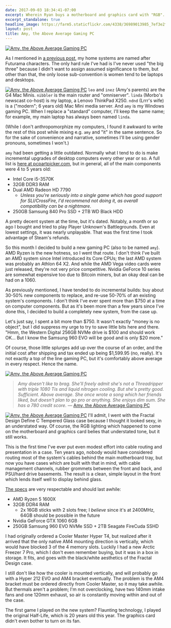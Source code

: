 ```yaml
---
date: 2017-09-03 18:34:41-07:00
excerpt: Wherein Ryan buys a motherboard and graphics card with "RGB".
excerpt_standalone: true
headline_image: https://farm5.staticflickr.com/4338/36989013985_7ef3e2f0aa_b.jpg
layout: post
title: Amy, the Above Average Gaming PC
---
```

<a href="https://www.flickr.com/photos/fo0bar/36989013985/in/album-72157688496781575/" title="Amy, the Above Average Gaming PC"><img src="https://farm5.staticflickr.com/4338/36989013985_7ef3e2f0aa_b.jpg" class="img-responsive img-rounded img-lg" alt="Amy, the Above Average Gaming PC" /></a>

As I mentioned in [a previous post](https://www.finnie.org/2017/08/05/m2-sata-ssds-on-mac-mini-g4s/), my home systems are named after Futurama characters.  The only hard rule I've had is I've never used "the big three" because I didn't want to assign assumed significance to them, but other than that, the only loose sub-convention is women tend to be laptops and desktops.

<a href="https://www.flickr.com/photos/fo0bar/36801348286/in/album-72157688496781575/" title="Amy, the Above Average Gaming PC"><img src="https://farm5.staticflickr.com/4352/36801348286_1d796ebc39_b.jpg" class="img-responsive img-rounded img-md pull-right" alt="Amy, the Above Average Gaming PC" /></a>
`leo` and `inez` (Amy's parents) are the G4 Mac Minis.  `nibbler` is the main router and "omniserver".  `linda` (Morbo's newscast co-host) is my laptop, a Lenovo ThinkPad X250.  `ndnd` (Lrrr's wife) is a ("modern"; 6 years old) Mac Mini media server.  And `amy` is my Windows gaming PC.  When I replace a "standard" computer, I'll keep the same name; for example, my main laptop has always been named `linda`.

(While I don't anthropomorphize my computers, I found it awkward to write the rest of this post while mixing e.g. `amy` and "it" in the same sentence.  So for the sake of convenience and narrative, sometimes I'll be using gender pronouns, sometimes I won't.)

`amy` had been getting a little outdated.  Normally what I tend to do is make incremental upgrades of desktop computers every other year or so.  A full list is [here at pcpartpicker.com](https://pcpartpicker.com/user/rfinnie/saved/2CnTHx), but in general, all of the main components were 4 to 5 years old:

* Intel Core i5-3570K
* 32GB DDR3 RAM
* Dual AMD Radeon HD 7790
    * *Unless you're seriously into a single game which has good support for SLI/CrossFire, I'd recommend not doing it, as overall compatibility can be a nightmare.*
* 250GB Samsung 840 Pro SSD + 2TB WD Black HDD

A pretty decent system at the time, but it's dated.  Notably, a month or so ago I bought and tried to play Player Unknown's Battlegrounds.  Even at lowest settings, it was nearly unplayable.  That was the first time I took advantage of Steam's refunds.

So this month I decided to build a new gaming PC (also to be named `amy`).  AMD Ryzen is the new hotness, so I went that route.  I don't think I've built an AMD system since Intel introduced its Core CPUs; the last AMD system was probably an Athlon 64 X2.  And while the AMD Vega video cards were just released, they're not very price competitive.  Nvidia GeForce 10 series are somewhat expensive too due to Bitcoin miners, but an okay deal can be had on a 1060.

As previously mentioned, I have tended to do incremental builds: buy about 30-50% new components to replace, and re-use 50-70% of an existing system's components.  I don't think I've ever spent more than $750 at a time on computer components.  But as it's been more than a few years since I've done this, I decided to build a completely new system, from the case up.

Let's just say, I spent a bit more than $750.  It wasn't exactly "money is no object", but I did suppress my urge to try to save little bits here and there.  "Hmm, the Western Digital 256GB NVMe drive is $100 and should work OK...  But I know the Samsung 960 EVO will be good and is only $20 more."

Of course, those little splurges add up over the course of an order, and the initial cost after shipping and tax ended up being $1,599.95 (no, really).  It's not exactly a top of the line gaming PC, but it's comfortably above average in every respect.  Hence the name.

<a href="https://www.flickr.com/photos/fo0bar/36989026775/in/album-72157688496781575/" title="Amy, the Above Average Gaming PC"><img src="https://farm5.staticflickr.com/4384/36989026775_fdd7d918fa_b.jpg" class="img-responsive img-rounded img-lg" alt="Amy, the Above Average Gaming PC" /></a>

> *Amy doesn't like to brag. She'll freely admit she's not a Threadripper with triple 1080 Tis and liquid nitrogen cooling. But she's pretty good. Sufficient. Above average. She once wrote a song which her friends liked, but doesn't plan to go pro or anything. She enjoys dim sum. She has a 780 credit score.* — [Amy, the Above Average Gaming PC](https://pcpartpicker.com/b/xYXPxr)

<a href="https://www.flickr.com/photos/fo0bar/36989020275/in/album-72157688496781575/" title="Amy, the Above Average Gaming PC"><img src="https://farm5.staticflickr.com/4387/36989020275_a5807a994a_b.jpg" class="img-responsive img-rounded img-md pull-right" alt="Amy, the Above Average Gaming PC" /></a>
I'll admit, I went with the Fractal Design Define C Tempered Glass case because I thought it looked sexy, in an understated way.  Of course, the RGB lighting which happened to come on the motherboard and graphics card belies that understated tone, but it still works.

This is the first time I've ever put even modest effort into cable routing and presentation in a case.  Ten years ago, nobody would have considered routing most of the system's cables behind the main motherboard tray, but now you have cases which are built with that in mind, with cable management channels, rubber grommets between the front and back, and PSU/hard drive basements.  The result is a clean, simple layout in the front which lends itself well to display behind glass.

[The specs](https://pcpartpicker.com/b/xYXPxr) are very respectable and should last awhile:

* AMD Ryzen 5 1600X
* 32GB DDR4 RAM
    * 2x 16GB sticks with 2 slots free; I *believe* since it's at 2400MHz, 64GB should be possible in the future
* Nvidia GeForce GTX 1060 6GB
* 250GB Samsung 960 EVO NVMe SSD + 2TB Seagate FireCuda SSHD

I had originally ordered a Cooler Master Hyper T4, but realized after it arrived that the only native AM4 mounting direction is vertically, which would have blocked 3 of the 4 memory slots. Luckily I had a new Arctic Freezer 7 Pro, which I don't even remember buying, but it was in a box in storage.  It fits, and goes with the black/white aesthetics of the Fractal Design case.

I still don't like how the cooler is mounted vertically, and will probably go with a Hyper 212 EVO and AM4 bracket eventually.  The problem is the AM4 bracket must be ordered directly from Cooler Master, so it may take awhile.  But thermals aren't a problem; I'm not overclocking, have two 140mm intake fans and one 120mm exhaust, so air is constantly moving within and out of the case.

The first game I played on the new system?  Flaunting technology, I played the original Half-Life, which is 20 years old this year.  The graphics card didn't even bother to turn on its fan.
